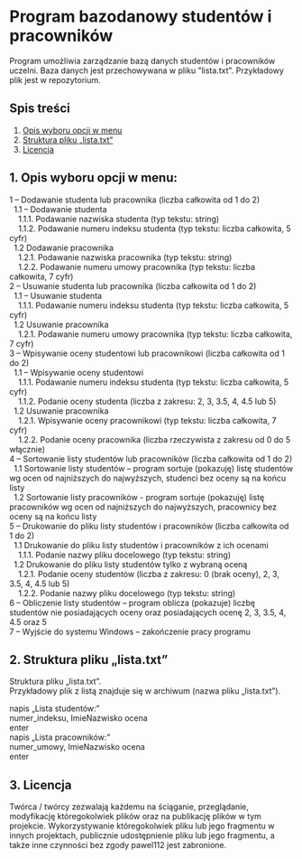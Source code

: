 # Program bazodanowy studentów i pracowników

Program umożliwia zarządzanie bazą danych studentów i pracowników uczelni. Baza danych jest przechowywana w pliku "lista.txt".
Przykładowy plik jest w repozytorium.

## Spis treści

1. [Opis wyboru opcji w menu](#menu)
2. [Struktura pliku „lista.txt”](#lista)
3. [Licencja](#licencja)


<a name="menu"></a>
## 1. Opis wyboru opcji w menu:
1 – Dodawanie studenta lub pracownika (liczba całkowita od 1 do 2)<br />
&nbsp;&nbsp;1.1 – Dodawanie studenta<br />
&nbsp;&nbsp;&nbsp;&nbsp;1.1.1. Podawanie nazwiska studenta (typ tekstu: string)<br />
&nbsp;&nbsp;&nbsp;&nbsp;1.1.2. Podawanie numeru indeksu studenta (typ tekstu: liczba całkowita, 5 cyfr)<br />
&nbsp;&nbsp;1.2 Dodawanie pracownika<br />
&nbsp;&nbsp;&nbsp;&nbsp;1.2.1. Podawanie nazwiska  pracownika (typ tekstu: string)<br />
&nbsp;&nbsp;&nbsp;&nbsp;1.2.2. Podawanie numeru umowy pracownika (typ tekstu: liczba całkowita, 7 cyfr)<br />
2 – Usuwanie studenta lub pracownika (liczba całkowita od 1 do 2)<br />
&nbsp;&nbsp;1.1 – Usuwanie studenta<br />
&nbsp;&nbsp;&nbsp;&nbsp;1.1.1. Podawanie numeru indeksu studenta (typ tekstu: liczba całkowita, 5 cyfr)<br />
&nbsp;&nbsp;1.2 Usuwanie pracownika<br />
&nbsp;&nbsp;&nbsp;&nbsp;1.2.1. Podawanie numeru umowy pracownika (typ tekstu: liczba całkowita, 7 cyfr)<br />
3 – Wpisywanie oceny studentowi lub pracownikowi (liczba całkowita od 1 do 2)<br />
&nbsp;&nbsp;1.1 –  Wpisywanie oceny studentowi<br />
&nbsp;&nbsp;&nbsp;&nbsp;1.1.1. Podawanie numeru indeksu studenta (typ tekstu: liczba całkowita, 5 cyfr)<br />
&nbsp;&nbsp;&nbsp;&nbsp;1.1.2. Podanie oceny studenta (liczba z zakresu: 2, 3, 3.5, 4, 4.5 lub 5)<br />
&nbsp;&nbsp;1.2 Usuwanie pracownika<br />
&nbsp;&nbsp;&nbsp;&nbsp;1.2.1. Wpisywanie oceny pracownikowi (typ tekstu: liczba całkowita, 7 cyfr)<br />
&nbsp;&nbsp;&nbsp;&nbsp;1.2.2. Podanie oceny pracownika (liczba rzeczywista z zakresu od 0 do 5 włącznie)<br />
4 – Sortowanie listy studentów lub pracowników (liczba całkowita od 1 do 2)<br />
&nbsp;&nbsp;1.1 Sortowanie listy studentów – program sortuje (pokazuję) listę studentów wg ocen od najniższych do najwyższych, studenci bez oceny są na końcu listy<br />
&nbsp;&nbsp;1.2 Sortowanie listy pracowników - program sortuje (pokazuję) listę pracowników wg ocen od najniższych do najwyższych, pracownicy bez oceny są na końcu listy<br />
5 – Drukowanie do pliku listy studentów i pracowników (liczba całkowita od 1 do 2)<br />
&nbsp;&nbsp;1.1 Drukowanie do pliku listy studentów i pracowników z ich ocenami<br />
&nbsp;&nbsp;&nbsp;&nbsp;1.1.1. Podanie nazwy pliku docelowego (typ tekstu: string)<br />
&nbsp;&nbsp;1.2 Drukowanie do pliku listy studentów tylko z wybraną oceną<br />
&nbsp;&nbsp;&nbsp;&nbsp;1.2.1. Podanie oceny studentów (liczba z zakresu: 0 (brak oceny), 2, 3, 3.5, 4, 4.5 lub 5)<br />
&nbsp;&nbsp;&nbsp;&nbsp;1.2.2. Podanie nazwy pliku docelowego (typ tekstu: string)<br />
6 – Obliczenie listy studentów – program oblicza (pokazuje) liczbę studentów nie posiadających oceny oraz posiadających ocenę 2, 3, 3.5, 4, 4.5 oraz 5<br />
7 – Wyjście do systemu Windows – zakończenie pracy programu<br />


<a name="lista"></a>
## 2. Struktura pliku „lista.txt”
Struktura pliku „lista.txt”.<br />
Przykładowy plik z listą znajduje się w archiwum (nazwa pliku „lista.txt”).<br />

napis „Lista studentów:”<br />
numer_indeksu, ImieNazwisko ocena<br />
enter<br />
napis „Lista pracowników:”<br />
numer_umowy, ImieNazwisko ocena<br />
enter<br />

<a name="licencja"></a>
## 3. Licencja
Twórca / twórcy zezwalają każdemu na ściąganie, przeglądanie, modyfikację któregokolwiek plików oraz na publikację plików w tym
projekcie. Wykorzystywanie któregokolwiek pliku lub jego fragmentu w  innych projektach, publicznie udostępnienie pliku lub jego fragmentu, a także inne czynności bez zgody pawel112 jest zabronione.
